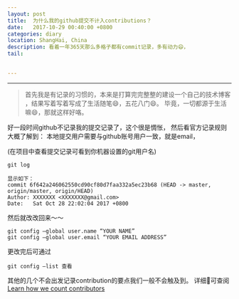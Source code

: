 ```yaml
---
layout: post
title:  为什么我的github提交不计入contributions？
date:   2017-10-29 00:40:00 +0800
categories: diary
location: ShangHai, China
description: 看着一年365天那么多格子都有commit记录，多有动力😄，
tail: 
      

---
```

---


> 首先我是有记录的习惯的，本来是打算完完整整的建设一个自己的技术博客
，结果写着写着写成了生活随笔😄，五花八门😄。
毕竟，一切都源于生活嘛😄，那就这样好咯。


好一段时间github不记录我的提交记录了，这个很是惆怅，
然后看官方记录规则大概了解到：
本地提交用户需要与github账号用户一致，就是email，

(在项目中查看提交记录可看到你机器设置的git用户名)
```
git log

显示如下：
commit 6f642a246062550cd90cf80d7faa332a5ec23b68 (HEAD -> master, origin/master, origin/HEAD)
Author: XXXXXXX <XXXXXXX@gmail.com>
Date:   Sat Oct 28 22:02:04 2017 +0800
```

然后就改改回来～～
```
git config –global user.name “YOUR NAME” 
git config –global user.email “YOUR EMAIL ADDRESS”

```
更改完后可通过 

```
git config –list 查看
```

其他的几个不会出发记录contribution的要点我们一般不会触及到。
详细🔎可查阅 [Learn how we count contributors](https://help.github.com/articles/why-are-my-contributions-not-showing-up-on-my-profile/)
